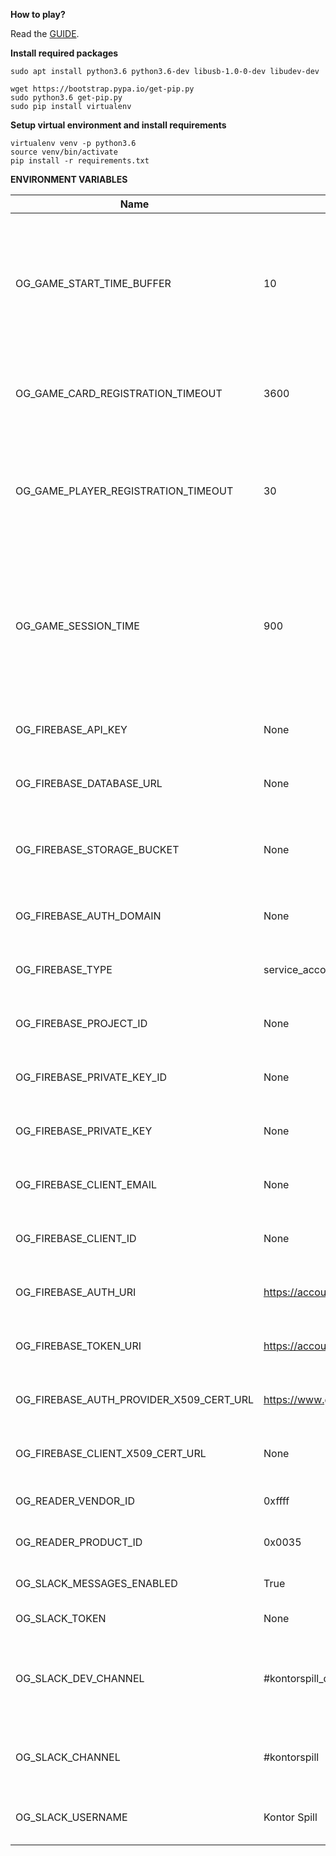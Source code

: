**How to play?**

Read the [GUIDE](GUIDE.md).

**Install required packages**
```
sudo apt install python3.6 python3.6-dev libusb-1.0-0-dev libudev-dev

wget https://bootstrap.pypa.io/get-pip.py
sudo python3.6 get-pip.py
sudo pip install virtualenv
```

**Setup virtual environment and install requirements**
```
virtualenv venv -p python3.6
source venv/bin/activate
pip install -r requirements.txt
```

**ENVIRONMENT VARIABLES**

Name | Default value | Description
--------|---------------|-------------
OG_GAME_START_TIME_BUFFER | 10 | Amount of seconds before a player can win, this functions as a buffer, so that nobody wins by "accident"
OG_GAME_CARD_REGISTRATION_TIMEOUT | 3600 | Amount of seconds before a new card registration times out
OG_GAME_PLAYER_REGISTRATION_TIMEOUT | 30 | Amount of seconds before another player has to register their card to start a new game
OG_GAME_SESSION_TIME| 900 | Amount of seconds before a game session runs out (in the case when players forget to register a winner)
OG_FIREBASE_API_KEY | None | See Firebase for more information
OG_FIREBASE_DATABASE_URL| None | Database of the Firebase application
OG_FIREBASE_STORAGE_BUCKET| None | Storage bucket of the Firebase application (not used)
OG_FIREBASE_AUTH_DOMAIN | None | See Firebase for more information
OG_FIREBASE_TYPE| service_account | See Firebase for more information
OG_FIREBASE_PROJECT_ID| None | See Firebase for more information
OG_FIREBASE_PRIVATE_KEY_ID| None | See Firebase for more information
OG_FIREBASE_PRIVATE_KEY | None | See Firebase for more information
OG_FIREBASE_CLIENT_EMAIL| None | See Firebase for more information
OG_FIREBASE_CLIENT_ID | None | See Firebase for more information
OG_FIREBASE_AUTH_URI| https://accounts.google.com/o/oauth2/auth | See Firebase for more information
OG_FIREBASE_TOKEN_URI | https://accounts.google.com/o/oauth2/token | See Firebase for more information
OG_FIREBASE_AUTH_PROVIDER_X509_CERT_URL | https://www.googleapis.com/oauth2/v1/certs | See Firebase for more information
OG_FIREBASE_CLIENT_X509_CERT_URL| None | See Firebase for more information
OG_READER_VENDOR_ID | 0xffff | Vendor ID of the NFC reader
OG_READER_PRODUCT_ID | 0x0035 | Product ID of the NFC reader
OG_SLACK_MESSAGES_ENABLED | True | Send messages to Slack?
OG_SLACK_TOKEN | None | Slack token for the app
OG_SLACK_DEV_CHANNEL | #kontorspill_dev | Dev channel, debug messages and such gets posted here
OG_SLACK_CHANNEL | #kontorspill | Slack channel to post game information to
OG_SLACK_USERNAME | Kontor Spill | Username of the bot that posts to Slack
